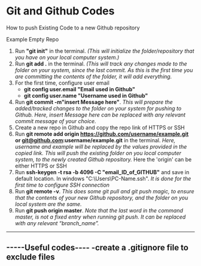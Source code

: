 # Git and Github Codes
How to push Existing Code to a new Github repository

Example Empty Repo
1. Run **"git init"** in the terminal. *(This will initialize the folder/repository that you have on your local computer system.)*
2. Run **git add .** in the terminal. *(This will track any changes made to the folder on your system, since the last commit. As this is the first time you are committing the contents of the folder, it will add everything.*
3. For the first time, configure user email
    - **git config user.email "Email used in Github"**
    - **git config user.name "Username used in Github"**
4. Run **git commit -m"insert Message here"**. *This will prepare the added/tracked changes to the folder on your system for pushing to Github. Here, insert Message here can be replaced with any relevant commit message of your choice.*
5. Create a new repo in Github and copy the repo link of HTTPS or SSH
6. Run **git remote add origin https://github.com/username/example.git or git@github.com:username/example.git** in the terminal. *Here, username and example will be replaced by the values provided in the copied link. This will push the existing folder on you local computer system, to the newly created Github repository.*
Here the 'origin' can be either HTTPS or SSH
7. Run **ssh-keygen -t rsa -b 4096 -C "email_ID_of_GITHUB"** and save in default location. In windows "C:\Users\PC-Name\.ssh". *It is done for the first time to configure SSH connection*
8. Run **git remote -v**. *This does some git pull and git push magic, to ensure that the contents of your new Github repository, and the folder on you local system are the same.*
9. Run **git push origin master**. *Note that the last word in the command master, is not a fixed entry when running git push. It can be replaced with any relevant “branch_name”.*
---------------------------------------------------
-----Useful codes----
-create a .gitignore file to exclude files
--------------------------
